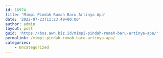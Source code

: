 ```yaml
---
id: 16974
title: 'Mimpi Pindah Rumah Baru Artinya Apa'
date: '2022-07-23T11:23:49+00:00'
author: admin
layout: post
guid: 'https://bos.awn.biz.id/mimpi-pindah-rumah-baru-artinya-apa/'
permalink: /mimpi-pindah-rumah-baru-artinya-apa/
categories:
    - Uncategorized
---
```


